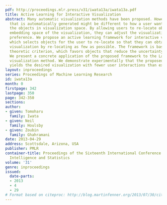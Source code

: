 ```yaml
---
pdf: http://proceedings.mlr.press/v31/iwata13a/iwata13a.pdf
title: Active Learning for Interactive Visualization
abstract: Many automatic visualization methods have been proposed. However, a visualization
  that is automatically generated might be different to how a user wants to arrange
  the objects in visualization space. By allowing users to re-locate objects in the
  embedding space of the visualization, they can adjust the visualization to their
  preference. We propose an active learning framework for interactive visualization
  which selects objects for the user to re-locate so that they can obtain their desired
  visualization by re-locating as few as possible. The framework is based on an information
  theoretic criterion, which favors objects that reduce the uncertainty of the visualization.
  We present a concrete application of the proposed framework to the Laplacian eigenmap
  visualization method. We demonstrate experimentally that the proposed framework
  yields the desired visualization with fewer user interactions than existing methods.
layout: inproceedings
series: Proceedings of Machine Learning Research
id: iwata13a
month: 0
firstpage: 342
lastpage: 350
page: 342-350
sections: 
author:
- given: Tomoharu
  family: Iwata
- given: Neil
  family: Houlsby
- given: Zoubin
  family: Ghahramani
date: 2013-04-29
address: Scottsdale, Arizona, USA
publisher: PMLR
container-title: Proceedings of the Sixteenth International Conference on Artificial
  Intelligence and Statistics
volume: '31'
genre: inproceedings
issued:
  date-parts:
  - 2013
  - 4
  - 29
# Format based on citeproc: http://blog.martinfenner.org/2013/07/30/citeproc-yaml-for-bibliographies/
---
```

